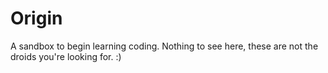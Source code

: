 # Origin
A sandbox to begin learning coding. Nothing to see here, these are not the droids you're looking for. :)
